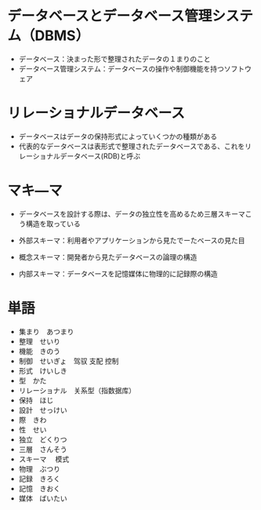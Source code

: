# データベースとデータベース管理システム（DBMS）

* データベース：決まった形で整理されたデータの１まりのこと
* データベース管理システム：データベースの操作や制御機能を持つソフトウェア

# リレーショナルデータベース

* データベースはデータの保持形式によっていくつかの種類がある
* 代表的なデータベースは表形式で整理されたデータベースである、これをリレーショナルデータベース(RDB)と呼ぶ

# マキ―マ

* データベースを設計する際は、データの独立性を高めるため三層スキーマこう構造を取っている

* 外部スキーマ：利用者やアプリケーションから見たでーたベースの見た目
* 概念スキーマ：開発者から見たデータベースの論理の構造
* 内部スキーマ：データベースを記憶媒体に物理的に記録際の構造

# 単語

* 集まり　あつまり 
* 整理　せいり
* 機能　きのう
* 制御　せいぎょ　驾驭 支配 控制
* 形式　けいしき
* 型　かた
* リレーショナル　关系型（指数据库）
* 保持　ほじ
* 設計　せっけい
* 際　きわ　
* 性　せい
* 独立　どくりつ
* 三層　さんそう
* スキーマ　 模式
* 物理　ぶつり
* 記録　きろく
* 記憶　きおく
* 媒体　ばいたい